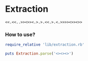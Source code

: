 # Extraction

```
<<.<<..>><>><.>.>.<<.>.<.>>>><>><>>
```

### How to use?

```ruby
require_relative 'lib/extraction.rb'

puts Extraction.parse('<><><>')
```
